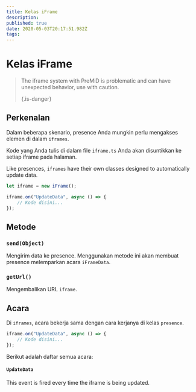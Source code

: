 ```yaml
---
title: Kelas iFrame
description:
published: true
date: 2020-05-03T20:17:51.982Z
tags:
---
```


# Kelas iFrame
> The iframe system with PreMiD is problematic and can have unexpected behavior, use with caution. 
> 
> {.is-danger}

## Perkenalan

Dalam beberapa skenario, presence Anda mungkin perlu mengakses elemen di dalam `iframes`.

Kode yang Anda tulis di dalam file `iframe.ts` Anda akan disuntikkan ke setiap iframe pada halaman.

Like presences, `iframes` have their own classes designed to automatically update data.

```typescript
let iframe = new iFrame();

iframe.on("UpdateData", async () => {
    // Kode disini...
});
```

## Metode

### `send(Object)`
Mengirim data ke presence. Menggunakan metode ini akan membuat presence melemparkan acara `iFrameData`.

### `getUrl()`
Mengembalikan URL `iframe`.

## Acara
Di `iframes`, acara bekerja sama dengan cara kerjanya di kelas `presence`.

```typescript
iframe.on("UpdateData", async () => {
    // Kode disini...
});
```

Berikut adalah daftar semua acara:

#### `UpdateData`

This event is fired every time the iframe is being updated.